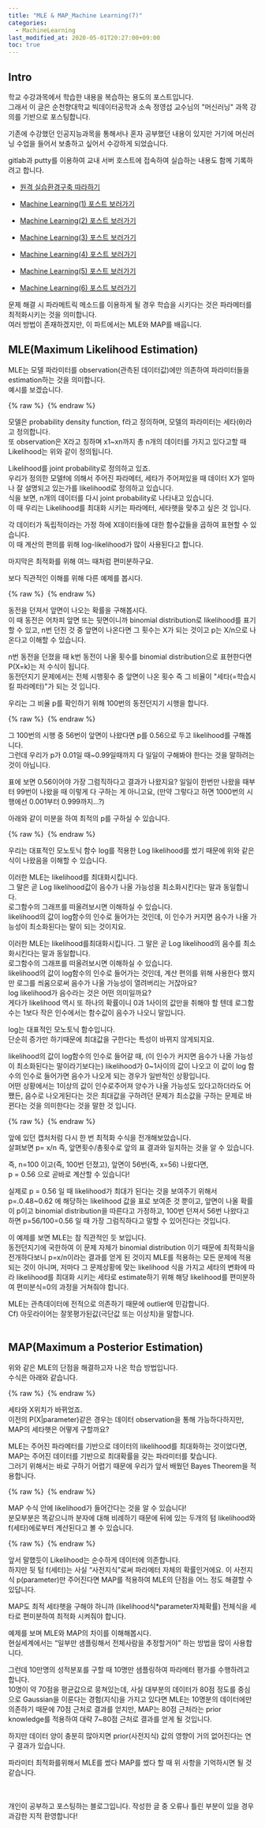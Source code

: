 ```yaml
---
title: "MLE & MAP_Machine Learning(7)"
categories: 
  - MachineLearning
last_modified_at: 2020-05-01T20:27:00+09:00
toc: true
---
```


Intro
---
학교 수강과목에서 학습한 내용을 복습하는 용도의 포스트입니다.<br/>
그래서 이 글은 순천향대학교 빅데이터공학과 소속 정영섭 교수님의 "머신러닝" 과목 강의를 기반으로 포스팅합니다.<br/>

기존에 수강했던 인공지능과목을 통해서나 혼자 공부했던 내용이 있지만 거기에 머신러닝 수업을 들어서 보충하고 싶어서 수강하게 되었습니다.<br/>

gitlab과 putty를 이용하여 교내 서버 호스트에 접속하여 실습하는 내용도 함께 기록하려고 합니다.<br/>

* [원격 실습환경구축 따라하기](https://ohjinjin.github.io/git/gitlab/)<br/>

* [Machine Learning(1) 포스트 보러가기](https://ohjinjin.github.io/machinelearning/machineLearning-1/)<br/>

* [Machine Learning(2) 포스트 보러가기](https://ohjinjin.github.io/machinelearning/machineLearning-2/)<br/>

* [Machine Learning(3) 포스트 보러가기](https://ohjinjin.github.io/machinelearning/machineLearning-3/)<br/>

* [Machine Learning(4) 포스트 보러가기](https://ohjinjin.github.io/machinelearning/machineLearning-4/)<br/>

* [Machine Learning(5) 포스트 보러가기](https://ohjinjin.github.io/machinelearning/machineLearning-5/)<br/>

* [Machine Learning(6) 포스트 보러가기](https://ohjinjin.github.io/machinelearning/machineLearning-6/)<br/>

문제 해결 시 파라메트릭 메소드를 이용하게 될 경우 학습을 시키다는 것은 파라메터를 최적화시키는 것을 의미합니다.<br/>
여러 방법이 존재하겠지만, 이 파트에서는 MLE와 MAP를 배웁니다.
<br/>

MLE(Maximum Likelihood Estimation)
---
MLE는 모델 파라미터를 observation(관측된 데이터값)에만 의존하여 파라미터들을 estimation하는 것을 의미합니다.<br/>
예시를 보겠습니다.<br/>

{% raw %} <img src="https://ohjinjin.github.io/assets/images/20200410ml/capture50.JPG" alt=""> {% endraw %}

모델은 probability density function, f라고 정의하며, 모델의 파라미터는 세타(θ)라고 정의합니다.<br/>
또 observation은 X라고 칭하며 x1~xn까지 총 n개의 데이터를 가지고 있다고할 때 Likelihood는 위와 같이 정의됩니다.<br/>

Likelihood를 joint probability로 정의하고 있죠.<br/>
우리가 정의한 모델f에 의해서 주어진 파라메터, 세타가 주어져있을 때 데이터 X가 얼마나 잘 설명되고 있는가를 likelihood로 정의하고 있습니다.<br/>
식을 보면, n개의 데이터를 다시 joint probability로 나타내고 있습니다.<br/>
이 때 우리는 Likelihood를 최대화 시키는 파라메터, 세타햇을 맞추고 싶은 것 입니다.<br/>

각 데이터가 독립적이라는 가정 하에 X데이터들에 대한 함수값들을 곱하여 표현할 수 있습니다.<br/>
이 때 계산의 편의를 위해 log-likelihood가 많이 사용된다고 합니다.<br/>

마지막은 최적화를 위해 여느 때처럼 편미분하구요.<br/>

보다 직관적인 이해를 위해 다른 예제를 봅시다.<br/>

{% raw %} <img src="https://ohjinjin.github.io/assets/images/20200410ml/capture51.JPG" alt=""> {% endraw %}

동전을 던져서 앞면이 나오는 확률을 구해봅시다.<br/>
이 때 동전은 어차피 앞면 또는 뒷면이니까 binomial distribution로 likelihood를 표기 할 수 있고, n번 던진 것 중 앞면이 나온다면 그 횟수는 X가 되는 것이고 p는 X/n으로 나온다고 이해할 수 있습니다.<br/>

n번 동전을 던졌을 때 k번 동전이 나올 횟수를 binomial distribution으로 표현한다면 P(X=k)는 저 수식이 됩니다.<br/>
동전던지기 문제에서는 전체 시행횟수 중 앞면이 나온 횟수 즉 그 비율이 "세타(=학습시킬 파라메터)"가 되는 것 입니다.<br/>

우리는 그 비율 p를 확인하기 위해 100번의 동전던지기 시행을 합니다.<br/>

{% raw %} <img src="https://ohjinjin.github.io/assets/images/20200410ml/capture52.JPG" alt=""> {% endraw %}

그 100번의 시행 중 56번이 앞면이 나왔다면 p를 0.56으로 두고 likelihood를 구해봅니다.<br/>
그런데 우리가 p가 0.01일 때~0.99일때까지 다 일일이 구해봐야 한다는 것을 말하려는 것이 아닙니다.<br/>

표에 보면 0.56이어야 가장 그럼직하다고 결과가 나왔지요? 일일이 한번만 나왔을 때부터 99번이 나왔을 때 이렇게 다 구하는 게 아니고요, (만약 그렇다고 하면 1000번의 시행에선 0.001부터 0.999까지…?)<br/>

아래와 같이 미분을 하여 최적의 p를 구하실 수 있습니다.<br/>

{% raw %} <img src="https://ohjinjin.github.io/assets/images/20200410ml/capture53.JPG" alt=""> {% endraw %}

우리는 대표적인 모노토닉 함수 log를 적용한 Log likelihood를 썼기 때문에 위와 같은 식이 나왔음을 이해할 수 있습니다.<br/>

이러한 MLE는 likelihood를 최대화시킵니다.<br/>
그 말은 곧 Log likelihood값이 음수가 나올 가능성을 최소화시킨다는 말과 동일합니다.<br/>
로그함수의 그래프를 떠올려보시면 이해하실 수 있습니다.<br/>
likelihood의 값이 log함수의 인수로 들어가는 것인데, 이 인수가 커지면 음수가 나올 가능성이 최소화된다는 말이 되는 것이지요.<br/>


이러한 MLE는 likelihood를최대화시킵니다. 그 말은 곧 Log likelihood의 음수를 최소화시킨다는 말과 동일합니다.<br/>
로그함수의 그래프를 떠올려보시면 이해하실 수 있습니다.<br/>
likelihood의 값이 log함수의 인수로 들어가는 것인데, 계산 편의를 위해 사용한다 했지만 로그를 씌움으로써 음수가 나올 가능성이 열려버리는 거잖아요?<br/>
log likelihood가 음수라는 것은 어떤 의미일까요?<br/>
게다가 likelihood 역시 또 하나의 확률이니 0과 1사이의 값만을 취해야 할 텐데 로그함수는 1보다 작은 인수에서는 함수값이 음수가 나오니 말입니다.<br/>

log는 대표적인 모노토닉 함수입니다.<br/>
단순히 증가만 하기때문에 최대값을 구한다는 특성이 바뀌지 않게되지요.<br/>

likelihood의 값이 log함수의 인수로 들어갈 때, (이 인수가 커지면 음수가 나올 가능성이 최소화된다는 말이라기보다는) likelihood가 0~1사이의 값이 나오고 이 값이 log 함수의 인수로 들어가면 음수가 나오게 되는 경우가 일반적인 상황입니다.<br/>
어떤 상황에서는 1이상의 값이 인수로주어져 양수가 나올 가능성도 있다고하더라도 어쨌든, 음수로 나오게된다는 것은 최대값을 구하려던 문제가 최소값을 구하는 문제로 바뀐다는 것을 의미한다는 것을 말한 것 입니다.<br/>

{% raw %} <img src="https://ohjinjin.github.io/assets/images/20200410ml/capture58.JPG" alt=""> {% endraw %}

앞에 있던 캡처처럼 다시 한 번 최적화 수식을 전개해보았습니다.<br/>
살펴보면 p= x/n 즉, 앞면횟수/총횟수로 앞의 표 결과와 일치하는 것을 알 수 있습니다.<br/>

즉, n=100 이고(즉, 100번 던졌고), 앞면이 56번(즉, x=56) 나왔다면,<br/>
p = 0.56 으로 곧바로 계산할 수 있습니다!<br/>

실제로 p = 0.56 일 때 likelihood가 최대가 된다는 것을 보여주기 위해서 p=.0.48~0.62 에 해당하는 likelihood 값을 표로 보여준 것 뿐이고, 앞면이 나올 확률이 p이고 binomial distribution을 따른다고 가정하고, 100번 던져서 56번 나왔다고 하면 p=56/100=0.56 일 때 가장 그럼직하다고 말할 수 있어진다는 것입니다.<br/>

이 예제를 보면 MLE는 참 직관적인 듯 보입니다.<br/>
동전던지기에 국한하여 이 문제 자체가 binomial distribution 이기 때문에 최적화식을 전개하다보니 p=x/n이라는 결과를 얻게 된 것이지 MLE를 적용하는 모든 문제에 적용되는 것이 아니며, 저마다 그 문제상황에 맞는 likelihood 식을 가지고 세타의 변화에 따라 likelihood를 최대화 시키는 세타로 estimate하기 위해 해당 likelihood를 편미분하여 편미분식=0의 과정을 거쳐줘야 합니다.<br/>

MLE는 관측데이터에 전적으로 의존하기 때문에 outlier에 민감합니다.<br/>
Cf) 아웃라이어는 잘못평가된값(극단값 또는 이상치)을 말합니다.<br/>
<br/>

MAP(Maximum a Posterior Estimation)
---
위와 같은 MLE의 단점을 해결하고자 나온 학습 방법입니다.<br/>
수식은 아래와 같습니다.<br/>

{% raw %} <img src="https://ohjinjin.github.io/assets/images/20200410ml/capture59.JPG" alt=""> {% endraw %}

세타와 X위치가 바뀌었죠.<br/>
이전의 P(X|parameter)같은 경우는 데이터 observation을 통해 가능하다하지만, MAP의 세타햇은 어떻게 구할까요?<br/>

MLE는 주어진 파라메터를 기반으로 데이터의 likelihood를 최대화하는 것이었다면, MAP는 주어진 데이터를 기반으로 최대확률을 갖는 파라미터를 찾습니다.<br/>
그러기 위해서는 바로 구하기 어렵기 때문에 우리가 앞서 배웠던 Bayes Theorem을 적용합니다.<br/>

{% raw %} <img src="https://ohjinjin.github.io/assets/images/20200410ml/capture60.JPG" alt=""> {% endraw %}

MAP 수식 안에 likelihood가 들어간다는 것을 알 수 있습니다!<br/>
분모부분은 똑같으니까 분자에 대해 비례하기 때문에 뒤에 있는 두개의 텀 likelihood와 f(세타)에로부터 계산된다고 볼 수 있습니다.<br/>

{% raw %} <img src="https://ohjinjin.github.io/assets/images/20200410ml/capture61.JPG" alt=""> {% endraw %}


앞서 말했듯이 Likelihood는 순수하게 데이터에 의존합니다.<br/>
하지만 뒷 텀 f(세터)는 사실 “사전지식”로써 파라메터 자체의 확률인거에요. 이 사전지식 p(parameter)만 주어진다면 MAP를 적용하여 MLE의 단점을 어느 정도 해결할 수 있답니다.<br/>

MAP도 최적 세타햇을 구해야 하니까 (likelihood식*parameter자체확률) 전체식을 세타로 편미분하여 최적화 시켜줘야 합니다.<br/>

예제를 보며 MLE와 MAP의 차이를 이해해봅시다.<br/>
현실세계에서는 “일부만 샘플링해서 전체사람을 추정할거야” 하는 방법을 많이 사용합니다.<br/>

그런데 10만명의 성적분포를 구할 때 10명만 샘플링하여 파라메터 평가를 수행하려고 합니다.<br/>
10명이 약 70점을 평균값으로 뭉쳐있는데, 사실 대부분의 데이터가 80점 정도를 중심으로 Gaussian을 이룬다는 경험(지식)을 가지고 있다면 MLE는 10명분의 데이터에만 의존하기 때문에 70점 근처로 결과를 얻지만, MAP는 80점 근처라는 prior knowledge를 적용하여 대략 7~80점 근처로 결과를 얻게 될 것입니다.<br/>

하지만 데이터 양이 충분히 많아지면 prior(사전지식) 값의 영향이 거의 없어진다는 연구 결과가 있습니다.<br/>

파라미터 최적화를위해서 MLE를 썼다 MAP를 썼다 할 때 위 사항을 기억하시면 될 것 같습니다.<br/>

<br/><br/>
개인이 공부하고 포스팅하는 블로그입니다. 작성한 글 중 오류나 틀린 부분이 있을 경우 과감한 지적 환영합니다!<br/><br/>





